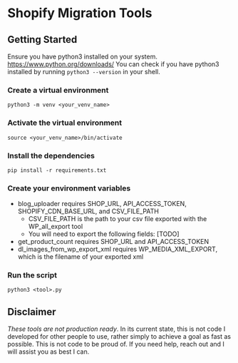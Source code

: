 # Shopify Migration Tools

## Getting Started

Ensure you have python3 installed on your system. https://www.python.org/downloads/
You can check if you have python3 installed by running `python3 --version` in your
shell.

### Create a virtual environment

`python3 -m venv <your_venv_name>`

### Activate the virtual environment

`source <your_venv_name>/bin/activate`

### Install the dependencies

`pip install -r requirements.txt`

### Create your environment variables

-   blog_uploader requires SHOP_URL, API_ACCESS_TOKEN, SHOPIFY_CDN_BASE_URL, and CSV_FILE_PATH
    -   CSV_FILE_PATH is the path to your csv file exported with the WP_all_export tool
    -   You will need to export the following fields: [TODO]
-   get_product_count requires SHOP_URL and API_ACCESS_TOKEN
-   dl_images_from_wp_export_xml requires WP_MEDIA_XML_EXPORT, which is the filename of your exported xml

### Run the script

`python3 <tool>.py`

## Disclaimer

_These tools are not production ready_. In its current state, this is not code I
developed for other people to use, rather simply to achieve a goal as fast as
possible. This is not code to be proud of. If you need help, reach out and I
will assist you as best I can.
